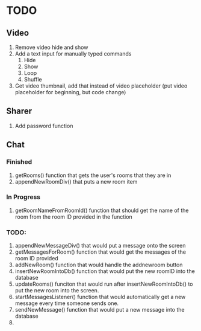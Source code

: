 # TODO

## Video

1. Remove video hide and show
2. Add a text input for manually typed commands
    1. Hide
    2. Show
    3. Loop
    4. Shuffle
3. Get video thumbnail, add that instead of video placeholder (put video placeholder for beginning, but code change)


## Sharer

1. Add password function


## Chat
### Finished
1. getRooms() function that gets the user's rooms that they are in
2. appendNewRoomDiv() that puts a new room item

### In Progress
1. getRoomNameFromRoomId() function that should get the name of the room from the room ID provided in the function

### TODO:
1. appendNewMessageDiv() that would put a message onto the screen
2. getMessagesForRoom() function that would get the messages of the room ID provided
3. addNewRoom() function that would handle the addnewroom button
4. insertNewRoomIntoDb() function that would put the new roomID into the database
5. updateRooms() funciton that would run after insertNewRoomIntoDb() to put the new room into the screen.
6. startMessagesListener() function that would automatically get a new message every time someone sends one.
7. sendNewMessage() function that would put a new message into the database
8. 
